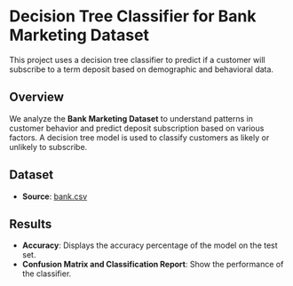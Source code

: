 
# Decision Tree Classifier for Bank Marketing Dataset

This project uses a decision tree classifier to predict if a customer will subscribe to a term deposit based on demographic and behavioral data.

## Overview

We analyze the **Bank Marketing Dataset** to understand patterns in customer behavior and predict deposit subscription based on various factors. A decision tree model is used to classify customers as likely or unlikely to subscribe.

## Dataset

- **Source**: [bank.csv](https://github.com/user-attachments/files/17634950/bank.csv)



## Results

- **Accuracy**: Displays the accuracy percentage of the model on the test set.
- **Confusion Matrix and Classification Report**: Show the performance of the classifier.

